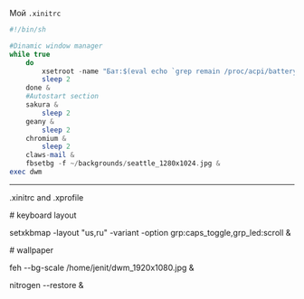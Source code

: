 Мой `.xinitrc`

```php
#!/bin/sh

#Dinamic window manager
while true
    do
        xsetroot -name "Бат:$(eval echo `grep remain /proc/acpi/battery/BAT1/state|cut -d ' ' -f 8`*100/4400 | bc) Звук:$(amixer -c 0 sget Master |awk '/Mono:/ {print($6$4)}') `skb 1` $(date '+%a %e %B %Y %H:%M:%S')"
        sleep 2
    done &
    #Autostart section
    sakura &
        sleep 2
    geany &
        sleep 2
    chromium &
        sleep 2
    claws-mail &
    fbsetbg -f ~/backgrounds/seattle_1280x1024.jpg &
exec dwm
```
---
.xinitrc and .xprofile

\# keyboard layout

setxkbmap -layout "us,ru" -variant -option grp:caps_toggle,grp_led:scroll &

\# wallpaper

feh --bg-scale /home/jenit/dwm_1920x1080.jpg &

nitrogen --restore &
